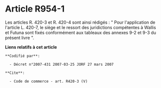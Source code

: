 # Article R954-1

Les articles R. 420-3 et R. 420-4 sont ainsi rédigés : " Pour l'application de l'article L. 420-7, le siège et le ressort des
juridictions compétentes à Wallis et Futuna sont fixés conformément aux tableaux des annexes 9-2 et 9-3 du présent livre ".

**Liens relatifs à cet article**

	**Codifié par**:

	  - Décret n°2007-431 2007-03-25 JORF 27 mars 2007

	**Cite**:

	  - Code de commerce - art. R420-3 (V)
